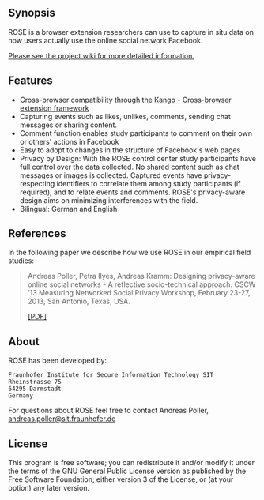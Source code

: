 Synopsis
----
ROSE is a browser extension researchers can use to capture in situ data on how users actually use the online social network Facebook.

[Please see the project wiki for more detailed information.](https://github.com/oliverh855/rose/wiki)

Features
----
* Cross-browser compatibility through the [Kango - Cross-browser extension framework](http://kangoextensions.com/)
* Capturing events such as likes, unlikes, comments, sending chat messages or sharing content.
* Comment function enables study participants to comment on their own or others' actions in Facebook
* Easy to adopt to changes in the structure of Facebook's web pages
* Privacy by Design: With the ROSE control center study participants have full control over the data collected. No shared content such as chat messages or images is collected. Captured events have privacy-respecting identifiers to correlate them among study participants (if required), and to relate events and comments. ROSE's privacy-aware design aims on minimizing interferences with the field.
* Bilingual: German and English

References
----
In the following paper we describe how we use ROSE in our empirical field studies:

> Andreas Poller, Petra Ilyes, Andreas Kramm: Designing privacy-aware online social networks - A reflective socio-technical approach. CSCW ’13 Measuring Networked Social Privacy Workshop, February 23-27, 2013, San Antonio, Texas, USA.
>
> [[PDF]](http://testlab.sit.fraunhofer.de/downloads/Publications/poller_osn_design_cscw13_workshop_camera_ready_rot.pdf)

About
----

ROSE has been developed by:

    Fraunhofer Institute for Secure Information Technology SIT
    Rheinstrasse 75
    64295 Darmstadt
    Germany

For questions about ROSE feel free to contact Andreas Poller, andreas.poller@sit.fraunhofer.de

License
----
This program is free software; you can redistribute it and/or modify it under the terms of the GNU General Public License version as published by the Free Software Foundation; either version 3 of the License, or (at your option) any later version.

